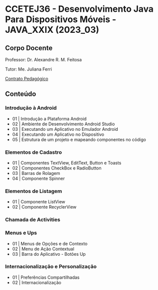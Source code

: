 # CCETEJ36 - Desenvolvimento Java Para Dispositivos Móveis - JAVA_XXIX (2023_03)

## Corpo Docente
Professor: Dr. Alexandre R. M. Feitosa

Tutor: Me. Juliana Ferri

[Contrato Pedagógico](https://github.com/MarleneMoraes/utfpr-java/blob/main/android/ANDROID_Contrato_Pedagogico.pdf)

## Conteúdo
### Introdução à Android
 - 01 | Introdução a Plataforma Android
 - 02 | Ambiente de Desenvolvimento Android Studio
 - 03 | Executando um Aplicativo no Emulador Android
 - 04 | Executando um Aplicativo no Dispositivo
 - 05 | Estrutura de um projeto e mapeando componentes no código

### Elementos de Cadastro
 - 01 | Componentes TextView, EditText, Button e Toasts
 - 02 | Componentes CheckBox e RadioButton
 - 03 | Barras de Rolagem
 - 04 | Componente Spinner

### Elementos de Listagem
 - 01 | Componente ListView
 - 02 | Componente RecyclerView

### Chamada de Activities

### Menus e Ups
- 01 | Menus de Opções e de Contexto
- 02 | Menu de Ação Contextual
- 03 | Barra do Aplicativo - Botões Up

### Internacionalização e Personalização
- 01 | Preferências Compartilhadas
- 02 | Internacionalização